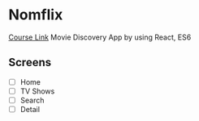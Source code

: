# Nomflix

[Course Link](https://nomadcoders.co/react-for-beginners)
Movie Discovery App by using React, ES6

## Screens

- [ ] Home
- [ ] TV Shows
- [ ] Search
- [ ] Detail